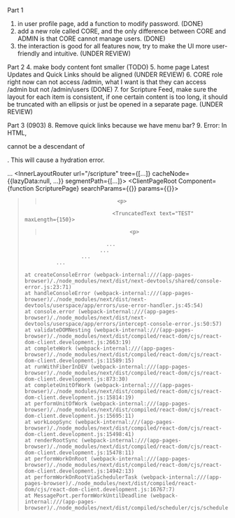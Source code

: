 
Part 1

1. in user profile page, add a function to modify password. (DONE)
2. add a new role called CORE, and the only difference between CORE and ADMIN is that CORE cannot manage users. (DONE)
3. the interaction is good for all features now, try to make the UI more user-friendly and intuitive. (UNDER REVIEW)

Part 2
4. make body content font smaller (TODO)
5. home page Latest Updates and Quick Links should be aligned (UNDER REVIEW)
6. CORE role right now can not access /admin, what I want is that they can access /admin but not /admin/users (DONE)
7. for Scripture Feed, make sure the layout for each item is consistent, if one certain content is too long, it should be truncated with an ellipsis or just be opened in a separate page. (UNDER REVIEW)

Part 3 (0903)
8. Remove quick links because we have menu bar?
9. Error: In HTML, <p> cannot be a descendant of <p>.
This will cause a hydration error.

  ...
    <LoadingBoundary loading={null}>
      <HTTPAccessFallbackBoundary notFound={undefined} forbidden={undefined} unauthorized={undefined}>
        <RedirectBoundary>
          <RedirectErrorBoundary router={{...}}>
            <InnerLayoutRouter url="/scripture" tree={[...]} cacheNode={{lazyData:null, ...}} segmentPath={[...]}>
              <ClientPageRoot Component={function ScripturePage} searchParams={{}} params={{}}>
                <ScripturePage params={Promise} searchParams={Promise}>
                  <div>
                    <div>
                    <div>
                    <div className="row">
                      <div className="col-md-6 c...">
                        <div className="card h-100">
                          <div className="card-body">
                            <blockquote className="blockquote...">
>                             <p>
                                <TruncatedText text="TEST" maxLength={150}>
>                                 <p>
                              ...
                            ...
                      ...
              ...

    at createConsoleError (webpack-internal:///(app-pages-browser)/./node_modules/next/dist/next-devtools/shared/console-error.js:23:71)
    at handleConsoleError (webpack-internal:///(app-pages-browser)/./node_modules/next/dist/next-devtools/userspace/app/errors/use-error-handler.js:45:54)
    at console.error (webpack-internal:///(app-pages-browser)/./node_modules/next/dist/next-devtools/userspace/app/errors/intercept-console-error.js:50:57)
    at validateDOMNesting (webpack-internal:///(app-pages-browser)/./node_modules/next/dist/compiled/react-dom/cjs/react-dom-client.development.js:2663:19)
    at completeWork (webpack-internal:///(app-pages-browser)/./node_modules/next/dist/compiled/react-dom/cjs/react-dom-client.development.js:11589:15)
    at runWithFiberInDEV (webpack-internal:///(app-pages-browser)/./node_modules/next/dist/compiled/react-dom/cjs/react-dom-client.development.js:873:30)
    at completeUnitOfWork (webpack-internal:///(app-pages-browser)/./node_modules/next/dist/compiled/react-dom/cjs/react-dom-client.development.js:15814:19)
    at performUnitOfWork (webpack-internal:///(app-pages-browser)/./node_modules/next/dist/compiled/react-dom/cjs/react-dom-client.development.js:15695:11)
    at workLoopSync (webpack-internal:///(app-pages-browser)/./node_modules/next/dist/compiled/react-dom/cjs/react-dom-client.development.js:15498:41)
    at renderRootSync (webpack-internal:///(app-pages-browser)/./node_modules/next/dist/compiled/react-dom/cjs/react-dom-client.development.js:15478:11)
    at performWorkOnRoot (webpack-internal:///(app-pages-browser)/./node_modules/next/dist/compiled/react-dom/cjs/react-dom-client.development.js:14942:13)
    at performWorkOnRootViaSchedulerTask (webpack-internal:///(app-pages-browser)/./node_modules/next/dist/compiled/react-dom/cjs/react-dom-client.development.js:16767:7)
    at MessagePort.performWorkUntilDeadline (webpack-internal:///(app-pages-browser)/./node_modules/next/dist/compiled/scheduler/cjs/scheduler.development.js:45:48)

